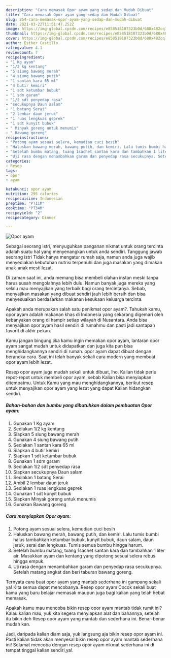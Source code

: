 ```yaml
---
description: "Cara memasak Opor ayam yang sedap dan Mudah Dibuat"
title: "Cara memasak Opor ayam yang sedap dan Mudah Dibuat"
slug: 854-cara-memasak-opor-ayam-yang-sedap-dan-mudah-dibuat
date: 2021-03-22T11:51:47.252Z
image: https://img-global.cpcdn.com/recipes/e858518107323b0d/680x482cq70/opor-ayam-foto-resep-utama.jpg
thumbnail: https://img-global.cpcdn.com/recipes/e858518107323b0d/680x482cq70/opor-ayam-foto-resep-utama.jpg
cover: https://img-global.cpcdn.com/recipes/e858518107323b0d/680x482cq70/opor-ayam-foto-resep-utama.jpg
author: Esther Castillo
ratingvalue: 4.1
reviewcount: 7
recipeingredient:
- "1 Kg ayam"
- "1/2 kg kentang"
- "5 siung bawang merah"
- "4 siung bawang putih"
- "1 santan kara 65 ml"
- "4 butir kemiri"
- "1 sdt ketumbar bubuk"
- "1 sdm garam"
- "1/2 sdt penyedap rasa"
- "secukupnya Daun salam"
- "1 batang Serai"
- "2 lembar daun jeruk"
- "1 ruas lengkuas geprek"
- "1 sdt kunyit bubuk"
- " Minyak goreng untuk menumis"
- " Bawang goreng"
recipeinstructions:
- "Potong ayam sesuai selera, kemudian cuci besih"
- "Haluskan bawang merah, bawang putih, dan kemiri. Lalu tumis bumbi halus tambahkan ketumbar bubuk, kunyit bubuk, daun salam, daun jeruk, serai dan lengkuas. Tumis semua bumbu hingga harum."
- "Setelah bumbu matang, tuang 1sachet santan kara dan tambahkan 1 liter air. Masukkan ayam dan kentang yang dipotong sesuai selera rebus hingga empuk."
- "Uji rasa dengan menambahkan garam dan penyedap rasa secukupnya. Setelah matang angkat dan beri taburan bawang goreng."
categories:
- Resep
tags:
- opor
- ayam

katakunci: opor ayam 
nutrition: 295 calories
recipecuisine: Indonesian
preptime: "PT11M"
cooktime: "PT34M"
recipeyield: "2"
recipecategory: Dinner

---
```



![Opor ayam](https://img-global.cpcdn.com/recipes/e858518107323b0d/680x482cq70/opor-ayam-foto-resep-utama.jpg)

Sebagai seorang istri, menyuguhkan panganan nikmat untuk orang tercinta adalah suatu hal yang menyenangkan untuk anda sendiri. Tanggung jawab seorang istri Tidak hanya mengatur rumah saja, namun anda juga wajib menyediakan kebutuhan nutrisi terpenuhi dan juga masakan yang dimakan anak-anak mesti lezat.

Di zaman  saat ini, anda memang bisa membeli olahan instan meski tanpa harus susah mengolahnya lebih dulu. Namun banyak juga mereka yang selalu mau menyajikan yang terbaik bagi orang tercintanya. Sebab, menyajikan masakan yang dibuat sendiri jauh lebih bersih dan bisa menyesuaikan berdasarkan makanan kesukaan keluarga tercinta. 



Apakah anda merupakan salah satu penikmat opor ayam?. Tahukah kamu, opor ayam adalah makanan khas di Indonesia yang sekarang digemari oleh kebanyakan orang di hampir setiap wilayah di Nusantara. Anda bisa menyajikan opor ayam hasil sendiri di rumahmu dan pasti jadi santapan favorit di akhir pekan.

Kamu jangan bingung jika kamu ingin memakan opor ayam, lantaran opor ayam sangat mudah untuk didapatkan dan juga kita pun bisa menghidangkannya sendiri di rumah. opor ayam dapat dibuat dengan beraneka cara. Saat ini telah banyak sekali cara modern yang membuat opor ayam lebih lezat.

Resep opor ayam juga mudah sekali untuk dibuat, lho. Kalian tidak perlu repot-repot untuk membeli opor ayam, sebab Kalian bisa menyiapkan ditempatmu. Untuk Kamu yang mau menghidangkannya, berikut resep untuk menyajikan opor ayam yang lezat yang dapat Kalian hidangkan sendiri.

<!--inarticleads1-->

##### Bahan-bahan dan bumbu yang dibutuhkan dalam pembuatan Opor ayam:

1. Gunakan 1 Kg ayam
1. Sediakan 1/2 kg kentang
1. Siapkan 5 siung bawang merah
1. Gunakan 4 siung bawang putih
1. Sediakan 1 santan kara 65 ml
1. Siapkan 4 butir kemiri
1. Siapkan 1 sdt ketumbar bubuk
1. Gunakan 1 sdm garam
1. Sediakan 1/2 sdt penyedap rasa
1. Siapkan secukupnya Daun salam
1. Sediakan 1 batang Serai
1. Ambil 2 lembar daun jeruk
1. Sediakan 1 ruas lengkuas geprek
1. Gunakan 1 sdt kunyit bubuk
1. Siapkan  Minyak goreng untuk menumis
1. Gunakan  Bawang goreng




<!--inarticleads2-->

##### Cara menyiapkan Opor ayam:

1. Potong ayam sesuai selera, kemudian cuci besih
1. Haluskan bawang merah, bawang putih, dan kemiri. Lalu tumis bumbi halus tambahkan ketumbar bubuk, kunyit bubuk, daun salam, daun jeruk, serai dan lengkuas. Tumis semua bumbu hingga harum.
1. Setelah bumbu matang, tuang 1sachet santan kara dan tambahkan 1 liter air. Masukkan ayam dan kentang yang dipotong sesuai selera rebus hingga empuk.
1. Uji rasa dengan menambahkan garam dan penyedap rasa secukupnya. Setelah matang angkat dan beri taburan bawang goreng.




Ternyata cara buat opor ayam yang mantab sederhana ini gampang sekali ya! Kita semua dapat mencobanya. Resep opor ayam Cocok sekali buat kamu yang baru belajar memasak maupun juga bagi kalian yang telah hebat memasak.

Apakah kamu mau mencoba bikin resep opor ayam mantab tidak rumit ini? Kalau kalian mau, yuk kita segera menyiapkan alat dan bahannya, setelah itu bikin deh Resep opor ayam yang mantab dan sederhana ini. Benar-benar mudah kan. 

Jadi, daripada kalian diam saja, yuk langsung aja bikin resep opor ayam ini. Pasti kalian tiidak akan menyesal bikin resep opor ayam mantab sederhana ini! Selamat mencoba dengan resep opor ayam nikmat sederhana ini di tempat tinggal kalian sendiri,ya!.

